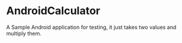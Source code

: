 AndroidCalculator
=================
A Sample Android application for testing, it just takes two values and multiply them. 
